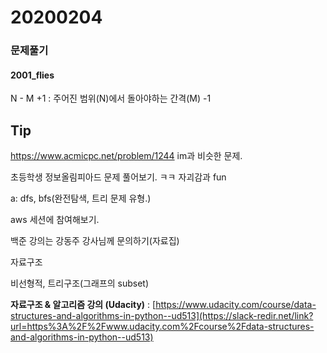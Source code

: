 # 20200204

### 문제풀기

#### 2001_flies

N - M +1  : 주어진 범위(N)에서 돌아야하는 간격(M) -1



## Tip

https://www.acmicpc.net/problem/1244 im과 비슷한 문제.

초등학생 정보올림피아드 문제 풀어보기. ㅋㅋ 자괴감과 fun



a: dfs, bfs(완전탐색, 트리 문제 유형.)

aws 세션에 참여해보기.

백준 강의는 강동주 강사님께 문의하기(자료집)



자료구조

비선형적, 트리구조(그래프의 subset)

**자료구조 & 알고리즘 강의 (Udacity)** : [https://www.udacity.com/course/data-structures-and-algorithms-in-python--ud513](https://slack-redir.net/link?url=https%3A%2F%2Fwww.udacity.com%2Fcourse%2Fdata-structures-and-algorithms-in-python--ud513) 